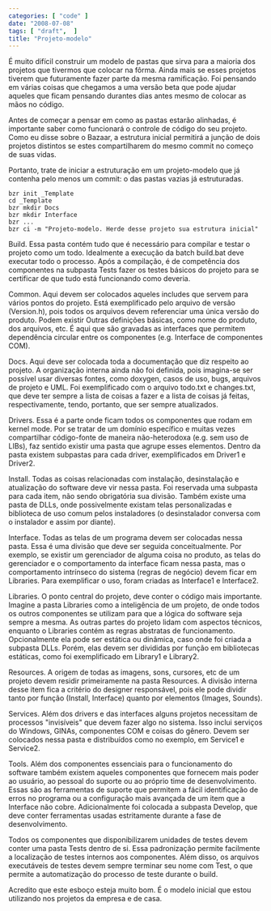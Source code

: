 ```yaml
---
categories: [ "code" ]
date: "2008-07-08"
tags: [ "draft",  ]
title: "Projeto-modelo"
---
```

É muito difícil construir um modelo de pastas que sirva para a maioria
dos projetos que tivermos que colocar na fôrma. Ainda mais se esses
projetos tiverem que futuramente fazer parte da mesma ramificação. Foi
pensando em várias coisas que chegamos a uma versão beta que pode
ajudar aqueles que ficam pensando durantes dias antes mesmo de colocar
as mãos no código.

Antes de começar a pensar em como as pastas estarão alinhadas,
é importante saber como funcionará o controle de código do seu
projeto. Como eu disse sobre o Bazaar, a estrutura inicial permitirá
a junção de dois projetos distintos se estes compartilharem do mesmo
commit no começo de suas vidas.

Portanto, trate de iniciar a estruturação em um projeto-modelo que
já contenha pelo menos um commit: o das pastas vazias já estruturadas.

    
    bzr init _Template
    cd _Template
    bzr mkdir Docs
    bzr mkdir Interface
    bzr ...
    bzr ci -m "Projeto-modelo. Herde desse projeto sua estrutura inicial"

Build. Essa pasta contém tudo que é necessário para compilar e testar
o projeto como um todo. Idealmente a execução da batch build.bat deve
executar todo o processo. Após a compilação, é de competência dos
componentes na subpasta Tests fazer os testes básicos do projeto para
se certificar de que tudo está funcionando como deveria.

Common. Aqui devem ser colocados aqueles includes que servem para
vários pontos do projeto. Está exemplificado pelo arquivo de versão
(Version.h), pois todos os arquivos devem referenciar uma única versão
do produto. Podem existir Outras definições básicas, como nome do
produto, dos arquivos, etc. É aqui que são gravadas as interfaces que
permitem dependência circular entre os componentes (e.g. Interface de
componentes COM).

Docs. Aqui deve ser colocada toda a documentação que diz respeito ao
projeto. A organização interna ainda não foi definida, pois imagina-se
ser possível usar diversas fontes, como doxygen, casos de uso, bugs,
arquivos de projeto e UML. Foi exemplificado com o arquivo todo.txt e
changes.txt, que deve ter sempre a lista de coisas a fazer e a lista
de coisas já feitas, respectivamente, tendo, portanto, que ser sempre
atualizados.

Drivers. Essa é a parte onde ficam todos os componentes que rodam em
kernel mode. Por se tratar de um domínio específico e muitas vezes
compartilhar código-fonte de maneira não-heterodoxa (e.g. sem uso de
LIBs), faz sentido existir uma pasta que agrupe esses elementos. Dentro
da pasta existem subpastas para cada driver, exemplificados em Driver1
e Driver2.

Install. Todas as coisas relacionadas com instalação, desinstalação
e atualização do software deve vir nessa pasta. Foi reservada uma
subpasta para cada item, não sendo obrigatória sua divisão. Também
existe uma pasta de DLLs, onde possivelmente existam telas personalizadas
e biblioteca de uso comum pelos instaladores (o desinstalador conversa
com o instalador e assim por diante).

Interface. Todas as telas de um programa devem ser colocadas nessa
pasta. Essa é uma divisão que deve ser seguida conceitualmente. Por
exemplo, se existir um gerenciador de alguma coisa no produto, as telas
do gerenciador e o comportamento da interface ficam nessa pasta, mas o
comportamento intrínseco do sistema (regras de negócio) devem ficar
em Libraries. Para exemplificar o uso, foram criadas as Interface1 e
Interface2.

Libraries. O ponto central do projeto, deve conter o código mais
importante. Imagine a pasta Libraries como a inteligência de um projeto,
de onde todos os outros componentes se utilizam para que a lógica do
software seja sempre a mesma. As outras partes do projeto lidam com
aspectos técnicos, enquanto o Libraries contém as regras abstratas de
funcionamento. Opcionalmente ela pode ser estática ou dinâmica, caso
onde foi criada a subpasta DLLs. Porém, elas devem ser divididas por
função em bibliotecas estáticas, como foi exemplificado em Library1
e Library2.

Resources. A origem de todas as imagens, sons, cursores, etc de um projeto
devem residir primeiramente na pasta Resources. A divisão interna desse
item fica a critério do designer responsável, pois ele pode dividir
tanto por função (Install, Interface) quanto por elementos (Images,
Sounds).

Services. Além dos drivers e das interfaces alguns projetos necessitam
de processos "invisíveis" que devem fazer algo no sistema. Isso inclui
serviços do Windows, GINAs, componentes COM e coisas do gênero. Devem
ser colocados nessa pasta e distribuídos como no exemplo, em Service1
e Service2.

Tools. Além dos componentes essenciais para o funcionamento do software
também existem aqueles componentes que fornecem mais poder ao usuário,
ao pessoal do suporte ou ao próprio time de desenvolvimento. Essas são
as ferramentas de suporte que permitem a fácil identificação de erros
no programa ou a configuração mais avançada de um item que a Interface
não cobre. Adicionalmente foi colocada a subpasta Develop, que deve
conter ferramentas usadas estritamente durante a fase de desenvolvimento.

Todos os componentes que disponibilizarem unidades de testes devem conter
uma pasta Tests dentro de si. Essa padronização permite facilmente
a localização de testes internos aos componentes. Além disso, os
arquivos executáveis de testes devem sempre terminar seu nome com Test,
o que permite a automatização do processo de teste durante o build.

Acredito que este esboço esteja muito bom. É o modelo inicial que
estou utilizando nos projetos da empresa e de casa.
